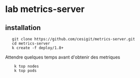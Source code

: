 # lab metrics-server
## installation 
```shell script
   git clone https://github.com/cesigit/metrics-server.git
   cd metrics-server
   k create -f deploy/1.8+
```
Attendre quelques temps avant d'obtenir des metriques  
```shell script
    k top nodes 
    k top pods 
``` 